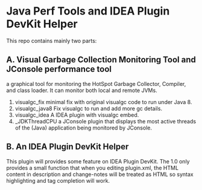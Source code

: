 # Java Perf Tools and IDEA Plugin DevKit Helper

This repo contains mainly two parts:

## A. Visual Garbage Collection Monitoring Tool and JConsole performance tool

a graphical tool for monitoring the HotSpot Garbage Collector, Compiler, and class loader. It can monitor both local and remote JVMs.
1. visualgc_fix
   minimal fix with original visualgc code to run under Java 8.
2. visualgc_java8
   Fix visualgc to run and add more gc details.
3. visualgc_idea
   A IDEA plugin with visualgc embed.
4. _JDKThreadCPU
   a JConsole plugin that displays the most active threads of the (Java) application being monitored by JConsole.

## B. An IDEA Plugin DevKit Helper

This plugin will provides some feature on IDEA Plugin DevKit. The 1.0 only provides a small function that when
you editing plugin.xml, the HTML content in description and change-notes will be treated as HTML so syntax highlighting
and tag completion will work.
